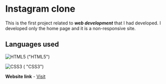 # Instagram clone
This is the first project related to **_web development_** that I had developed. I developed only the home page and it is a non-responsive site.

## Languages used
![HTML5](https://user-images.githubusercontent.com/115360207/210620871-bf2d7d65-15f1-45b8-b31b-296a84a5508b.png)
 ("HTML5")


![CSS3](https://user-images.githubusercontent.com/115360207/210621006-c6c745b4-9e82-41e6-b282-c395d6006536.png)
( "CSS3")


**Website link** - [Visit](https://93yit2.csb.app/ "URL")
